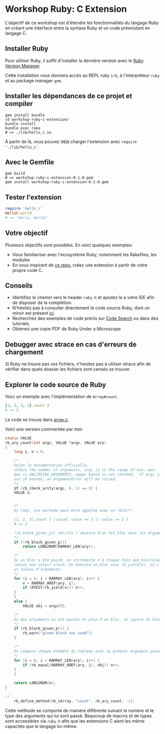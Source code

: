 # Workshop Ruby: C Extension

L'objectif de ce workshop est d'étendre les fonctionnalités du langage Ruby
en créant une interface entre la syntaxe Ruby et un code préexistant en
langage C.

## Installer Ruby

Pour utiliser Ruby, il suffit d'installer la dernière version avec le
[Ruby Version Manager](https://rvm.io).

Cette installation vous donnera accès au REPL ruby `irb`, à l'interpréteur
`ruby` et au package manager `gem`.

## Installer les dépendances de ce projet et compiler

```shell
gem install bundle
cd workshop-ruby-c-extension/
bundle install
bundle exec rake
# => ./lib/hello_c.so
```

À partir de là, vous pouvez déjà charger l'extension avec `require './lib/hello_c'`.

## Avec le Gemfile

```shell
gem build
# => workshop-ruby-c-extension-0.1.0.gem
gem install workshop-ruby-c-extension-0.1.0.gem
```

## Tester l'extension

```ruby
require 'hello_c'
HelloC.world
# => 'Hello, World!'
```

## Votre objectif

Plusieurs objectifs sont possibles. En voici quelques exemples:

- Vous familiariser avec l'ecosystème Ruby, notamment les Rakefiles, les modules
- En vous inspirant de [ce repo](https://github.com/kanwei/algorithms), créez une extension à partir de votre propre code C.

## Conseils

- Identifiez le chemin vers le header `ruby.h` et ajoutez le à votre IDE afin de disposer de la complétion.
- N'hésitez pas à consulter directement le code source Ruby, dont un miroir est présent [ici](https://github.com/ruby/ruby).
- Recherchez des exemples de code précis sur [Code Search](https://cs.github.com) ou dans des tutoriels.
- Obtenez une copie PDF de Ruby Under a Microscope

## Debugger avec strace en cas d'erreurs de chargement

Si Ruby ne trouve pas vos fichiers, n'hesitez pas à utiliser strace afin de vérifier
dans quels dossier les fichiers sont censés se trouver.

## Explorer le code source de Ruby

Voici un exemple avec l'implémentation de `Array#count`.

```ruby
[1, 2, 3, 2].count 2
# => 2
```

Le code se trouve dans [array.c](https://github.com/ruby/ruby/blob/master/array.c#L6053).

Voici une version commentée par moi:

```c
static VALUE
rb_ary_count(int argc, VALUE *argv, VALUE ary)
{
    long i, n = 0;

    /*
    Selon la documentation officielle,
    >Check the number of arguments, argc is in the range of min..max.  If
    max is UNLIMITED_ARGUMENTS, upper bound is not checked.  If argc is
    out of bounds, an ArgumentError will be raised.
    */
    if (rb_check_arity(argc, 0, 1) == 0) {
	VALUE v;


    /*
    En ruby, une méthode peut être appelée avec un *bloc*:

    [1, 2, 3].count { |value| value == 3 || value == 2 }
    # => 2

    !rb_block_given_p() vérifie l'absence d'un tel bloc dans les arguments.
    */
	if (!rb_block_given_p())
	    return LONG2NUM(RARRAY_LEN(ary));

    /*
    Si un bloc a été passé, on incrémente n à chaque fois que bloc(element)
    renvoi une valeur vraie. On éxecute un bloc avec rb_yield(v), où v est
    un taleau d'arguments.
    */
	for (i = 0; i < RARRAY_LEN(ary); i++) {
	    v = RARRAY_AREF(ary, i);
	    if (RTEST(rb_yield(v))) n++;
	}
    }
    else {
        VALUE obj = argv[0];

    /*
    Si des arguments on été passés en plus d'un bloc, on ignore le bloc
    */
	if (rb_block_given_p()) {
	    rb_warn("given block not used");
	}

    /*
    On compare chaque élément du tableau avec le premier argument passé à count
    */
	for (i = 0; i < RARRAY_LEN(ary); i++) {
	    if (rb_equal(RARRAY_AREF(ary, i), obj)) n++;
	}
    }

    return LONG2NUM(n);
}

// ...
    rb_define_method(rb_cArray, "count", rb_ary_count, -1);
```

Cette méthode se comporte de manière différente suivant le nombre et le type des arguments
qui lui sont passé. Beaucoup de macros et de types sont accessibles via `ruby.h` afin que
les extensions C aient les même capacités que le langage lui-même.
